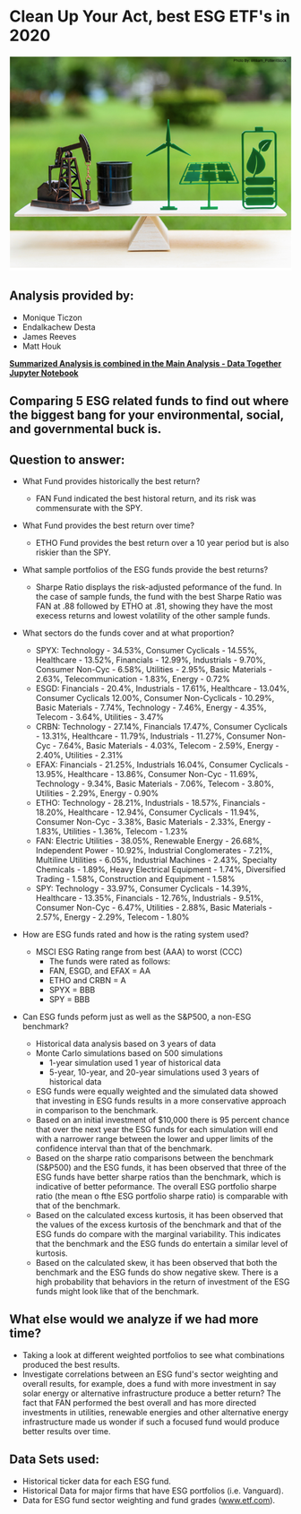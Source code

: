 # Clean Up Your Act, best ESG ETF's in 2020  
![ ](Images/ESGicon.png)


## Analysis provided by: 
* Monique Ticzon 
* Endalkachew Desta 
* James Reeves 
* Matt Houk

[__Summarized Analysis is combined in the Main Analysis -  Data Together Jupyter Notebook__](https://github.com/moniqueticzon/Best-ESG-ETFs-2020/blob/main/Main%20Analysis%20-%20DataTogether.ipynb)

## Comparing 5 ESG related funds to find out where the biggest bang for your environmental, social, and governmental buck is. 

## Question to answer: 
- What Fund provides historically the best return?
    * FAN Fund indicated the best historal return, and its risk was commensurate with the SPY.
- What Fund provides the best return over time? 
    * ETHO Fund provides the best return over a 10 year period but is also riskier than the SPY.

- What sample portfolios of the ESG funds provide the best returns?
    * Sharpe Ratio displays the risk-adjusted peformance of the fund. In the case of sample funds, the fund with the best Sharpe Ratio was FAN at .88 followed by ETHO at .81, showing they have the most execess returns and lowest volatility of the other sample funds.

- What sectors do the funds cover and at what proportion?
    * SPYX: Technology - 34.53%, Consumer Cyclicals - 14.55%, Healthcare - 13.52%, Financials - 12.99%, Industrials - 9.70%, Consumer Non-Cyc - 6.58%, Utilities - 2.95%, Basic Materials - 2.63%, Telecommunication - 1.83%, Energy - 0.72%
    * ESGD: Financials - 20.4%, Industrials - 17.61%, Healthcare - 13.04%, Consumer Cyclicals 12.00%, Consumer Non-Cyclicals - 10.29%, Basic Materials - 7.74%, Technology - 7.46%, Energy - 4.35%, Telecom - 3.64%, Utilities - 3.47%
    * CRBN: Technology - 27.14%, Financials 17.47%, Consumer Cyclicals - 13.31%, Healthcare - 11.79%, Industrials - 11.27%, Consumer Non-Cyc - 7.64%, Basic Materials - 4.03%, Telecom - 2.59%, Energy - 2.40%, Utilities - 2.31%
    * EFAX: Financials - 21.25%, Industrials 16.04%, Consumer Cyclicals - 13.95%, Healthcare - 13.86%, Consumer Non-Cyc - 11.69%, Technology - 9.34%, Basic Materials - 7.06%, Telecom - 3.80%, Utilities - 2.29%, Energy - 0.90%
    * ETHO: Technology - 28.21%, Industrials - 18.57%, Financials - 18.20%, Healthcare - 12.94%, Consumer Cyclicals - 11.94%, Consumer Non-Cyc - 3.38%, Basic Materials - 2.33%, Energy - 1.83%, Utilities - 1.36%, Telecom - 1.23%
    * FAN: Electric Utilities - 38.05%, Renewable Energy - 26.68%, Independent Power - 10.92%, Industrial Conglomerates - 7.21%, Multiline Utilities - 6.05%, Industrial Machines - 2.43%, Specialty Chemicals - 1.89%, Heavy Electrical Equipment - 1.74%, Diversified Trading - 1.58%, Construction and Equipment - 1.58%
    * SPY: Technology - 33.97%, Consumer Cyclicals - 14.39%, Healthcare - 13.35%, Financials - 12.76%, Industrials - 9.51%, Consumer Non-Cyc - 6.47%, Utilities - 2.88%, Basic Materials - 2.57%, Energy - 2.29%, Telecom - 1.80%

- How are ESG funds rated and how is the rating system used?
    * MSCI ESG Rating range from best (AAA) to worst (CCC)
        * The funds were rated as follows:
        * FAN, ESGD, and EFAX = AA
        * ETHO and CRBN = A
        * SPYX = BBB
        * SPY = BBB
    
- Can ESG funds peform just as well as the S&P500, a non-ESG benchmark?
    * Historical data analysis based on 3 years of data
    * Monte Carlo simulations based on 500 simulations
        * 1-year simulation used 1 year of historical data
        * 5-year, 10-year, and 20-year simulations used 3 years of historical data
    * ESG funds were equally weighted and the simulated data showed that investing in ESG funds results in a more conservative approach in comparison to the benchmark.
    * Based on an initial investment of $10,000 there is 95 percent chance that over the next year the ESG funds for each simulation will end with a narrower range between the lower and upper limits of the confidence interval than that of the benchmark.
    * Based on the sharpe ratio comparisons between the benchmark (S&P500) and the ESG funds, it has been observed that three of the ESG funds have better sharpe ratios than the benchmark, which is indicative of better peformance. The overall ESG portfolio sharpe ratio (the mean o fthe ESG portfolio sharpe ratio) is comparable with that of the benchmark.
    * Based on the calculated excess kurtosis, it has been observed that the values of the excess kurtosis of the benchmark and that of the ESG funds do compare with the marginal variability. This indicates that the benchmark and the ESG funds do entertain a similar level of kurtosis.
    * Based on the calculated skew, it has been observed that both the benchmark and the ESG funds do show negative skew. There is a high probability that behaviors in the return of investment of the ESG funds might look like that of the benchmark.

## What else would we analyze if we had more time?
* Taking a look at different weighted portfolios to see what combinations produced the best results.
* Investigate correlations between an ESG fund's sector weighting and overall results, for example, does a fund with more investment in say solar energy or alternative infrastructure produce a better return? The fact that FAN performed the best overall and has more directed investments in utilities, renewable energies and other alternative energy infrastructure made us wonder if such a focused fund would produce better results over time.

## Data Sets used: 
- Historical ticker data for each ESG fund. 
- Historical Data for major firms that have ESG portfolios (i.e. Vanguard).
- Data for ESG fund sector weighting and fund grades (www.etf.com).
